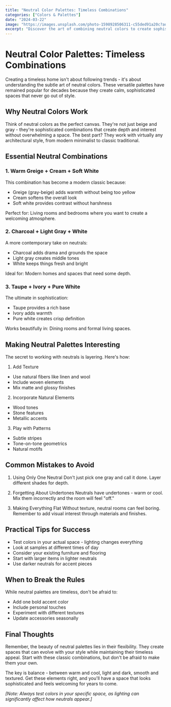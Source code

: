 ```yaml
---
title: "Neutral Color Palettes: Timeless Combinations"
categories: ["Colors & Palettes"]
date: "2024-03-22"
image: "https://images.unsplash.com/photo-1598928506311-c55ded91a20c?auto=format&fit=crop&q=80&w=1920"
excerpt: "Discover the art of combining neutral colors to create sophisticated, timeless spaces that never go out of style. Learn essential color combinations and practical tips for a balanced, elegant home."
---
```


# Neutral Color Palettes: Timeless Combinations

Creating a timeless home isn't about following trends - it's about understanding the subtle art of neutral colors. These versatile palettes have remained popular for decades because they create calm, sophisticated spaces that never go out of style.

## Why Neutral Colors Work

Think of neutral colors as the perfect canvas. They're not just beige and gray - they're sophisticated combinations that create depth and interest without overwhelming a space. The best part? They work with virtually any architectural style, from modern minimalist to classic traditional.

## Essential Neutral Combinations

### 1. Warm Greige + Cream + Soft White
This combination has become a modern classic because:
- Greige (gray-beige) adds warmth without being too yellow
- Cream softens the overall look
- Soft white provides contrast without harshness

Perfect for: Living rooms and bedrooms where you want to create a welcoming atmosphere.

### 2. Charcoal + Light Gray + White
A more contemporary take on neutrals:
- Charcoal adds drama and grounds the space
- Light gray creates middle tones
- White keeps things fresh and bright

Ideal for: Modern homes and spaces that need some depth.

### 3. Taupe + Ivory + Pure White
The ultimate in sophistication:
- Taupe provides a rich base
- Ivory adds warmth
- Pure white creates crisp definition

Works beautifully in: Dining rooms and formal living spaces.

## Making Neutral Palettes Interesting

The secret to working with neutrals is layering. Here's how:

1. Add Texture
- Use natural fibers like linen and wool
- Include woven elements
- Mix matte and glossy finishes

2. Incorporate Natural Elements
- Wood tones
- Stone features
- Metallic accents

3. Play with Patterns
- Subtle stripes
- Tone-on-tone geometrics
- Natural motifs

## Common Mistakes to Avoid

1. Using Only One Neutral
Don't just pick one gray and call it done. Layer different shades for depth.

2. Forgetting About Undertones
Neutrals have undertones - warm or cool. Mix them incorrectly and the room will feel "off."

3. Making Everything Flat
Without texture, neutral rooms can feel boring. Remember to add visual interest through materials and finishes.

## Practical Tips for Success

- Test colors in your actual space - lighting changes everything
- Look at samples at different times of day
- Consider your existing furniture and flooring
- Start with larger items in lighter neutrals
- Use darker neutrals for accent pieces

## When to Break the Rules

While neutral palettes are timeless, don't be afraid to:
- Add one bold accent color
- Include personal touches
- Experiment with different textures
- Update accessories seasonally

## Final Thoughts

Remember, the beauty of neutral palettes lies in their flexibility. They create spaces that can evolve with your style while maintaining their timeless appeal. Start with these classic combinations, but don't be afraid to make them your own.

The key is balance - between warm and cool, light and dark, smooth and textured. Get these elements right, and you'll have a space that looks sophisticated and feels welcoming for years to come.

*[Note: Always test colors in your specific space, as lighting can significantly affect how neutrals appear.]*
